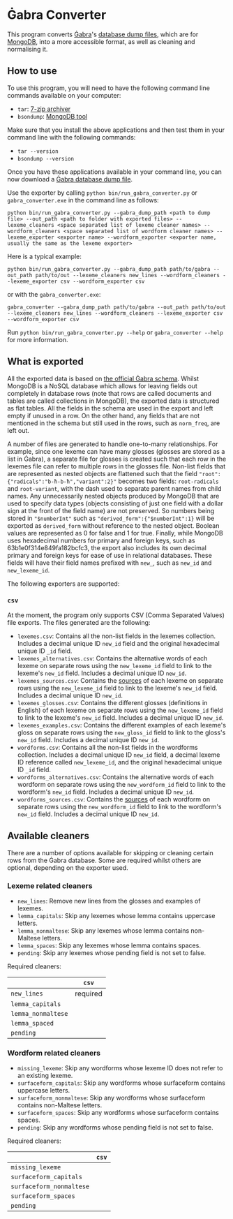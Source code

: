 # Ġabra Converter

This program converts [Ġabra](https://mlrs.research.um.edu.mt/resources/gabra/)'s [database dump files](https://mlrs.research.um.edu.mt/resources/gabra-api/p/download), which are for [MongoDB](https://www.mongodb.com/), into a more accessible format, as well as cleaning and normalising it.

## How to use

To use this program, you will need to have the following command line commands available on your computer:

- `tar`: [7-zip archiver](https://www.7-zip.org/download.html)
- `bsondump`: [MongoDB tool](https://www.mongodb.com/docs/database-tools/installation/installation/)

Make sure that you install the above applications and then test them in your command line with the following commands:

- `tar --version`
- `bsondump --version`

Once you have these applications available in your command line, you can now download a [Ġabra database dump file](https://mlrs.research.um.edu.mt/resources/gabra-api/p/download).

Use the exporter by calling `python bin/run_gabra_converter.py` or `gabra_converter.exe` in the command line as follows:

`python bin/run_gabra_converter.py --gabra_dump_path <path to dump file> --out_path <path to folder with exported files> --lexeme_cleaners <space separated list of lexeme cleaner names> --wordform_cleaners <space separated list of wordform cleaner names> --lexeme_exporter <exporter name> --wordform_exporter <exporter name, usually the same as the lexeme exporter>`

Here is a typical example:

`python bin/run_gabra_converter.py --gabra_dump_path path/to/gabra --out_path path/to/out --lexeme_cleaners new_lines --wordform_cleaners --lexeme_exporter csv --wordform_exporter csv`

or with the `gabra_converter.exe`:

`gabra_converter --gabra_dump_path path/to/gabra --out_path path/to/out --lexeme_cleaners new_lines --wordform_cleaners --lexeme_exporter csv --wordform_exporter csv`

Run `python bin/run_gabra_converter.py --help` or `gabra_converter --help` for more information.

## What is exported

All the exported data is based on [the official Ġabra schema](https://mlrs.research.um.edu.mt/resources/gabra-api/p/schema).
Whilst MongoDB is a NoSQL database which allows for leaving fields out completely in database rows (note that rows are called documents and tables are called collections in MongoDB), the exported data is structured as flat tables.
All the fields in the schema are used in the export and left empty if unused in a row.
On the other hand, any fields that are not mentioned in the schema but still used in the rows, such as `norm_freq`, are left out.

A number of files are generated to handle one-to-many relationships.
For example, since one lexeme can have many glosses (glosses are stored as a list in Ġabra), a separate file for glosses is created such that each row in the lexemes file can refer to multiple rows in the glosses file.
Non-list fields that are represented as nested objects are flattened such that the field `"root":{"radicals":"b-ħ-b-ħ","variant":2}"` becomes two fields: `root-radicals` and `root-variant`, with the dash used to separate parent names from child names.
Any unnecessarily nested objects produced by MongoDB that are used to specify data types (objects consisting of just one field with a dollar sign at the front of the field name) are not preserved.
So numbers being stored in `"$numberInt"` such as `"derived_form":{"$numberInt":1}` will be exported as `derived_form` without reference to the nested object.
Boolean values are represented as 0 for false and 1 for true.
Finally, while MongoDB uses hexadecimal numbers for primary and foreign keys, such as 63b1e0f314e849fa182bcfc3, the export also includes its own decimal primary and foreign keys for ease of use in relational databases.
These fields will have their field names prefixed with `new_`, such as `new_id` and `new_lexeme_id`.

The following exporters are supported:

### `csv`

At the moment, the program only supports CSV (Comma Separated Values) file exports.
The files generated are the following:

- `lexemes.csv`: Contains all the non-list fields in the lexemes collection.
    Includes a decimal unique ID `new_id` field and the original hexadecimal unique ID `_id` field.
- `lexemes_alternatives.csv`: Contains the alternative words of each lexeme on separate rows using the `new_lexeme_id` field to link to the lexeme's `new_id` field.
    Includes a decimal unique ID `new_id`.
- `lexemes_sources.csv`: Contains the [sources](https://mlrs.research.um.edu.mt/resources/gabra/sources) of each lexeme on separate rows using the `new_lexeme_id` field to link to the lexeme's `new_id` field.
    Includes a decimal unique ID `new_id`.
- `lexemes_glosses.csv`: Contains the different glosses (definitions in English) of each lexeme on separate rows using the `new_lexeme_id` field to link to the lexeme's `new_id` field.
    Includes a decimal unique ID `new_id`.
- `lexemes_examples.csv`: Contains the different examples of each lexeme's gloss on separate rows using the `new_gloss_id` field to link to the gloss's `new_id` field.
    Includes a decimal unique ID `new_id`.
- `wordforms.csv`: Contains all the non-list fields in the wordforms collection.
    Includes a decimal unique ID `new_id` field, a decimal lexeme ID reference called `new_lexeme_id`, and the original hexadecimal unique ID `_id` field.
- `wordforms_alternatives.csv`: Contains the alternative words of each wordform on separate rows using the `new_wordform_id` field to link to the wordform's `new_id` field.
    Includes a decimal unique ID `new_id`.
- `wordforms_sources.csv`: Contains the [sources](https://mlrs.research.um.edu.mt/resources/gabra/sources) of each wordform on separate rows using the `new_wordform_id` field to link to the wordform's `new_id` field.
    Includes a decimal unique ID `new_id`.

## Available cleaners

There are a number of options available for skipping or cleaning certain rows from the Ġabra database.
Some are required whilst others are optional, depending on the exporter used.

### Lexeme related cleaners

- `new_lines`: Remove new lines from the glosses and examples of lexemes.
- `lemma_capitals`: Skip any lexemes whose lemma contains uppercase letters.
- `lemma_nonmaltese`: Skip any lexemes whose lemma contains non-Maltese letters.
- `lemma_spaces`: Skip any lexemes whose lemma contains spaces.
- `pending`: Skip any lexemes whose pending field is not set to false.

Required cleaners:

||`csv`|
|---|---|
|`new_lines`|required|
|`lemma_capitals`||
|`lemma_nonmaltese`||
|`lemma_spaced`||
|`pending`||

### Wordform related cleaners

- `missing_lexeme`: Skip any wordforms whose lexeme ID does not refer to an existing lexeme.
- `surfaceform_capitals`: Skip any wordforms whose surfaceform contains uppercase letters.
- `surfaceform_nonmaltese`: Skip any wordforms whose surfaceform contains non-Maltese letters.
- `surfaceform_spaces`: Skip any wordforms whose surfaceform contains spaces.
- `pending`: Skip any wordforms whose pending field is not set to false.

Required cleaners:

||`csv`|
|---|---|
|`missing_lexeme`||
|`surfaceform_capitals`||
|`surfaceform_nonmaltese`||
|`surfaceform_spaces`||
|`pending`||
